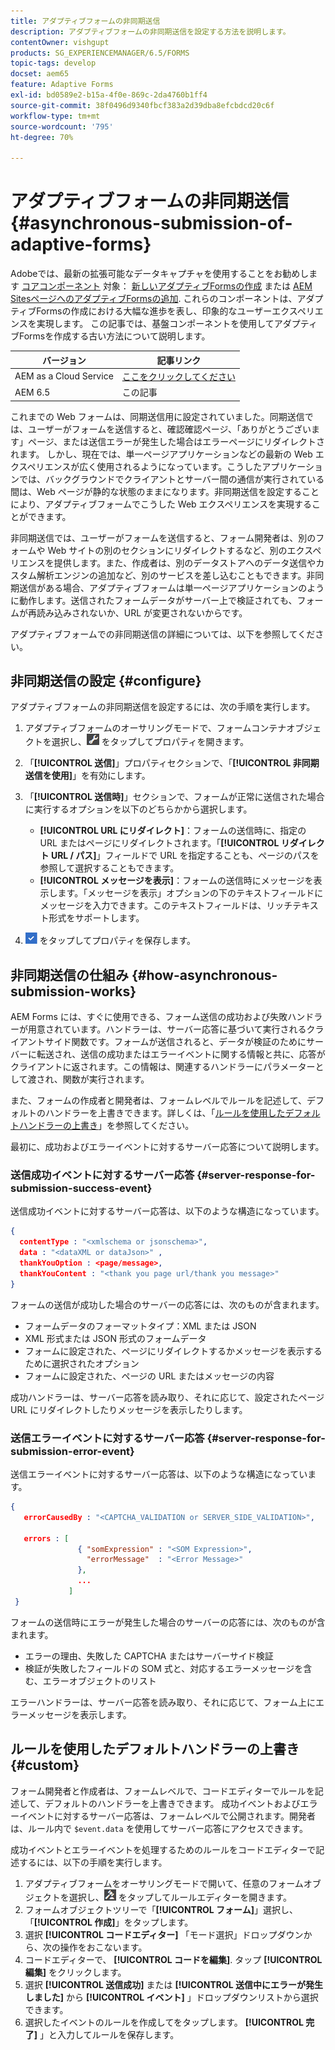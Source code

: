 ```yaml
---
title: アダプティブフォームの非同期送信
description: アダプティブフォームの非同期送信を設定する方法を説明します。
contentOwner: vishgupt
products: SG_EXPERIENCEMANAGER/6.5/FORMS
topic-tags: develop
docset: aem65
feature: Adaptive Forms
exl-id: bd0589e2-b15a-4f0e-869c-2da4760b1ff4
source-git-commit: 38f0496d9340fbcf383a2d39dba8efcbdcd20c6f
workflow-type: tm+mt
source-wordcount: '795'
ht-degree: 70%

---
```


# アダプティブフォームの非同期送信{#asynchronous-submission-of-adaptive-forms}

<span class="preview"> Adobeでは、最新の拡張可能なデータキャプチャを使用することをお勧めします [コアコンポーネント](https://experienceleague.adobe.com/docs/experience-manager-core-components/using/adaptive-forms/introduction.html?lang=ja) 対象： [新しいアダプティブFormsの作成](/help/forms/using/create-an-adaptive-form-core-components.md) または [AEM SitesページへのアダプティブFormsの追加](/help/forms/using/create-or-add-an-adaptive-form-to-aem-sites-page.md). これらのコンポーネントは、アダプティブFormsの作成における大幅な進歩を表し、印象的なユーザーエクスペリエンスを実現します。 この記事では、基盤コンポーネントを使用してアダプティブFormsを作成する古い方法について説明します。 </span>

| バージョン | 記事リンク |
| -------- | ---------------------------- |
| AEM as a Cloud Service | [ここをクリックしてください](https://experienceleague.adobe.com/docs/experience-manager-cloud-service/content/forms/adaptive-forms-authoring/authoring-adaptive-forms-foundation-components/configure-submit-actions-and-metadata-submission/asynchronous-submissions-adaptive-forms.html) |
| AEM 6.5 | この記事 |

これまでの Web フォームは、同期送信用に設定されていました。同期送信では、ユーザーがフォームを送信すると、確認確認ページ、「ありがとうございます」ページ、または送信エラーが発生した場合はエラーページにリダイレクトされます。 しかし、現在では、単一ページアプリケーションなどの最新の Web エクスペリエンスが広く使用されるようになっています。こうしたアプリケーションでは、バックグラウンドでクライアントとサーバー間の通信が実行されている間は、Web ページが静的な状態のままになります。非同期送信を設定することにより、アダプティブフォームでこうした Web エクスペリエンスを実現することができます。

非同期送信では、ユーザーがフォームを送信すると、フォーム開発者は、別のフォームや Web サイトの別のセクションにリダイレクトするなど、別のエクスペリエンスを提供します。また、作成者は、別のデータストアへのデータ送信やカスタム解析エンジンの追加など、別のサービスを差し込むこともできます。非同期送信がある場合、アダプティブフォームは単一ページアプリケーションのように動作します。送信されたフォームデータがサーバー上で検証されても、フォームが再読み込みされないか、URL が変更されないからです。

アダプティブフォームでの非同期送信の詳細については、以下を参照してください。

## 非同期送信の設定 {#configure}

アダプティブフォームの非同期送信を設定するには、次の手順を実行します。

1. アダプティブフォームのオーサリングモードで、フォームコンテナオブジェクトを選択し、![cmppr1](assets/cmppr1.png) をタップしてプロパティを開きます。
1. 「**[!UICONTROL 送信]**」プロパティセクションで、「**[!UICONTROL 非同期送信を使用]**」を有効にします。
1. 「**[!UICONTROL 送信時]**」セクションで、フォームが正常に送信された場合に実行するオプションを以下のどちらかから選択します。

   * **[!UICONTROL URL にリダイレクト]**：フォームの送信時に、指定の URL またはページにリダイレクトされます。「**[!UICONTROL リダイレクト URL / パス]**」フィールドで URL を指定することも、ページのパスを参照して選択することもできます。
   * **[!UICONTROL メッセージを表示]**：フォームの送信時にメッセージを表示します。「メッセージを表示」オプションの下のテキストフィールドにメッセージを入力できます。このテキストフィールドは、リッチテキスト形式をサポートします。

1. ![check-button1](assets/check-button1.png) をタップしてプロパティを保存します。

## 非同期送信の仕組み {#how-asynchronous-submission-works}

AEM Forms には、すぐに使用できる、フォーム送信の成功および失敗ハンドラーが用意されています。ハンドラーは、サーバー応答に基づいて実行されるクライアントサイド関数です。フォームが送信されると、データが検証のためにサーバーに転送され、送信の成功またはエラーイベントに関する情報と共に、応答がクライアントに返されます。この情報は、関連するハンドラーにパラメーターとして渡され、関数が実行されます。

また、フォームの作成者と開発者は、フォームレベルでルールを記述して、デフォルトのハンドラーを上書きできます。詳しくは、「[ルールを使用したデフォルトハンドラーの上書き](#custom)」を参照してください。

最初に、成功およびエラーイベントに対するサーバー応答について説明します。

### 送信成功イベントに対するサーバー応答 {#server-response-for-submission-success-event}

送信成功イベントに対するサーバー応答は、以下のような構造になっています。

```json
{
  contentType : "<xmlschema or jsonschema>",
  data : "<dataXML or dataJson>" ,
  thankYouOption : <page/message>,
  thankYouContent : "<thank you page url/thank you message>"
}
```

フォームの送信が成功した場合のサーバーの応答には、次のものが含まれます。

* フォームデータのフォーマットタイプ：XML または JSON
* XML 形式または JSON 形式のフォームデータ
* フォームに設定された、ページにリダイレクトするかメッセージを表示するために選択されたオプション
* フォームに設定された、ページの URL またはメッセージの内容

成功ハンドラーは、サーバー応答を読み取り、それに応じて、設定されたページ URL にリダイレクトしたりメッセージを表示したりします。

### 送信エラーイベントに対するサーバー応答 {#server-response-for-submission-error-event}

送信エラーイベントに対するサーバー応答は、以下のような構造になっています。

```json
{
   errorCausedBy : "<CAPTCHA_VALIDATION or SERVER_SIDE_VALIDATION>",

   errors : [
               { "somExpression" : "<SOM Expression>",
                 "errorMessage"  : "<Error Message>"
               },
               ...
             ]
 }
```

フォームの送信時にエラーが発生した場合のサーバーの応答には、次のものが含まれます。

* エラーの理由、失敗した CAPTCHA またはサーバーサイド検証
* 検証が失敗したフィールドの SOM 式と、対応するエラーメッセージを含む、エラーオブジェクトのリスト

エラーハンドラーは、サーバー応答を読み取り、それに応じて、フォーム上にエラーメッセージを表示します。

## ルールを使用したデフォルトハンドラーの上書き {#custom}

フォーム開発者と作成者は、フォームレベルで、コードエディターでルールを記述して、デフォルトのハンドラーを上書きできます。 成功イベントおよびエラーイベントに対するサーバー応答は、フォームレベルで公開されます。開発者は、ルール内で `$event.data` を使用してサーバー応答にアクセスできます。

成功イベントとエラーイベントを処理するためのルールをコードエディターで記述するには、以下の手順を実行します。

1. アダプティブフォームをオーサリングモードで開いて、任意のフォームオブジェクトを選択し、![edit-rules1](assets/edit-rules1.png) をタップしてルールエディターを開きます。
1. フォームオブジェクトツリーで「**[!UICONTROL フォーム]**」選択し、「**[!UICONTROL 作成]**」をタップします。
1. 選択 **[!UICONTROL コードエディター]** 「モード選択」ドロップダウンから、次の操作をおこないます。
1. コードエディターで、 **[!UICONTROL コードを編集]**. タップ **[!UICONTROL 編集]** をクリックします。
1. 選択 **[!UICONTROL 送信成功]** または **[!UICONTROL 送信中にエラーが発生しました]** から **[!UICONTROL イベント]** 」ドロップダウンリストから選択できます。
1. 選択したイベントのルールを作成してをタップします。 **[!UICONTROL 完了]** 」と入力してルールを保存します。
